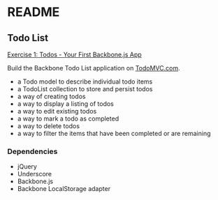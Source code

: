 # README

## Todo List

[Exercise 1: Todos - Your First Backbone.js App](http://addyosmani.github.io/backbone-fundamentals/#exercise-1-todos---your-first-backbone.js-app)

Build the Backbone Todo List application on [TodoMVC.com](http://todomvc.com/).

- a Todo model to describe individual todo items
- a TodoList collection to store and persist todos
- a way of creating todos
- a way to display a listing of todos
- a way to edit existing todos
- a way to mark a todo as completed
- a way to delete todos
- a way to filter the items that have been completed or are remaining

### Dependencies

- jQuery
- Underscore
- Backbone.js
- Backbone LocalStorage adapter
